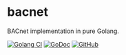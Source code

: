 # bacnet
BACnet implementation in pure Golang.

[![Golang CI](https://github.com/kazukiigeta/bacnet/workflows/Golang%20CI/badge.svg)](https://github.com/kazukiigeta/bacnet/actions?query=workflow%3A%22Golang+CI%22)
[![GoDoc](https://godoc.org/github.com/kazukiigeta/bacnet?status.svg)](https://godoc.org/github.com/kazukiigeta/bacnet)
[![GitHub](https://img.shields.io/github/license/mashape/apistatus.svg)](https://github.com/kazukiigeta/bacnet/blob/master/LICENSE)
